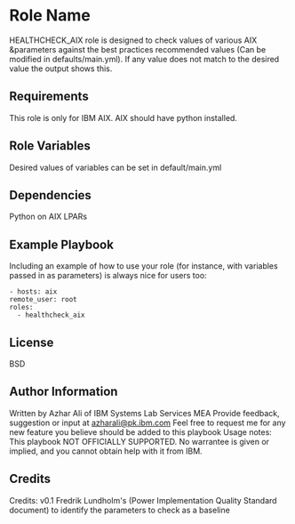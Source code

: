 Role Name
=========

HEALTHCHECK_AIX role is designed to check values of various AIX &parameters against the best practices recommended values (Can be modified in defaults/main.yml). If any value does not match to the desired value the output shows this.

Requirements
------------

This role is only for IBM AIX. AIX should have python installed.

Role Variables
--------------

Desired values of variables can be set in default/main.yml

Dependencies
------------

Python on AIX LPARs

Example Playbook
----------------

Including an example of how to use your role (for instance, with variables passed in as parameters) is always nice for users too:

    - hosts: aix
    remote_user: root
    roles:
      - healthcheck_aix

License
-------

BSD

Author Information
------------------

Written by Azhar Ali of IBM Systems Lab Services MEA
Provide feedback, suggestion or input at azharali@pk.ibm.com
Feel free to request me for any new feature you believe should be added to this playbook
Usage notes: This playbook NOT OFFICIALLY SUPPORTED. No warrantee is given or implied, and you cannot obtain help with it from IBM.

Credits
------------------

Credits: v0.1 Fredrik Lundholm's (Power Implementation Quality Standard document) to identify the parameters to check as a baseline
